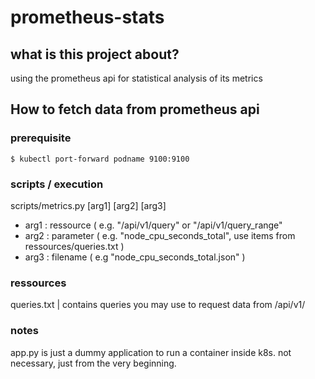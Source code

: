 # prometheus-stats

## what is this project about?
using the prometheus api for statistical analysis of its metrics

## How to fetch data from prometheus api 
### prerequisite
```
$ kubectl port-forward podname 9100:9100
```
### scripts / execution
scripts/metrics.py [arg1] [arg2] [arg3]

- arg1 : ressource ( e.g. "/api/v1/query" or "/api/v1/query_range"
- arg2 : parameter ( e.g. "node_cpu_seconds_total", use items from ressources/queries.txt )
- arg3 : filename ( e.g "node_cpu_seconds_total.json" )

### ressources 
queries.txt | contains queries you may use to request data from /api/v1/

### notes
app.py is just a dummy application to run a container inside k8s. not necessary, just from the very beginning.
